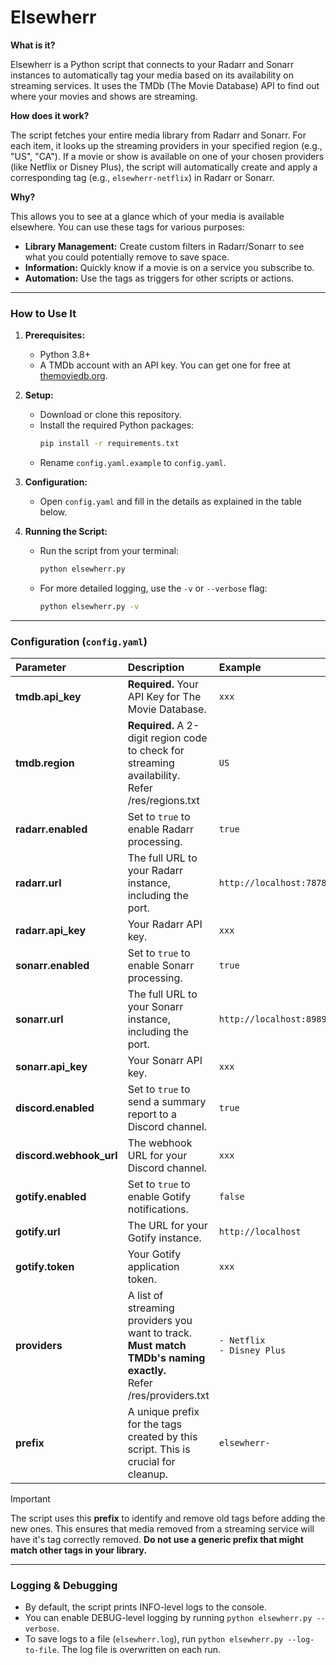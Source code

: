 # Elsewherr

**What is it?**

Elsewherr is a Python script that connects to your Radarr and Sonarr instances to automatically tag your media based on its availability on streaming services. It uses the TMDb (The Movie Database) API to find out where your movies and shows are streaming.

**How does it work?**

The script fetches your entire media library from Radarr and Sonarr. For each item, it looks up the streaming providers in your specified region (e.g., "US", "CA"). If a movie or show is available on one of your chosen providers (like Netflix or Disney Plus), the script will automatically create and apply a corresponding tag (e.g., `elsewherr-netflix`) in Radarr or Sonarr.

**Why?**

This allows you to see at a glance which of your media is available elsewhere. You can use these tags for various purposes:
* **Library Management:** Create custom filters in Radarr/Sonarr to see what you could potentially remove to save space.
* **Information:** Quickly know if a movie is on a service you subscribe to.
* **Automation:** Use the tags as triggers for other scripts or actions.

---

### **How to Use It**

1.  **Prerequisites:**
    * Python 3.8+
    * A TMDb account with an API key. You can get one for free at [themoviedb.org](https://www.themoviedb.org/).

2.  **Setup:**
    * Download or clone this repository.
    * Install the required Python packages:
        ```bash
        pip install -r requirements.txt
        ```
    * Rename `config.yaml.example` to `config.yaml`.

3.  **Configuration:**
    * Open `config.yaml` and fill in the details as explained in the table below.

4.  **Running the Script:**
    * Run the script from your terminal:
        ```bash
        python elsewherr.py
        ```
    * For more detailed logging, use the `-v` or `--verbose` flag:
        ```bash
        python elsewherr.py -v
        ```

---

### **Configuration (`config.yaml`)**

| Parameter | Description | Example |
| :--- | :--- | :--- |
| **tmdb.api_key** | **Required.** Your API Key for The Movie Database. | `xxx` |
| **tmdb.region** | **Required.** A 2-digit region code to check for streaming availability.<br>Refer /res/regions.txt  | `US` |
| **radarr.enabled** | Set to `true` to enable Radarr processing. | `true` |
| **radarr.url** | The full URL to your Radarr instance, including the port. | `http://localhost:7878` |
| **radarr.api_key**| Your Radarr API key. | `xxx` |
| **sonarr.enabled** | Set to `true` to enable Sonarr processing. | `true` |
| **sonarr.url** | The full URL to your Sonarr instance, including the port. | `http://localhost:8989` |
| **sonarr.api_key**| Your Sonarr API key. | `xxx` |
| **discord.enabled**| Set to `true` to send a summary report to a Discord channel. | `true` |
| **discord.webhook_url**| The webhook URL for your Discord channel. | `xxx` |
| **gotify.enabled** | Set to `true` to enable Gotify notifications. | `false` |
| **gotify.url** | The URL for your Gotify instance. | `http://localhost` |
| **gotify.token** | Your Gotify application token. | `xxx` |
| **providers** | A list of streaming providers you want to track. **Must match TMDb's naming exactly.**<br>Refer /res/providers.txt | `- Netflix` <br> `- Disney Plus` |
| **prefix** | A unique prefix for the tags created by this script. This is crucial for cleanup. | `elsewherr-` |

>[!Important]
>The script uses this **prefix** to identify and remove old tags before adding the new ones. This ensures that media removed from a streaming service will have it's tag correctly removed. **Do not use a generic prefix that might match other tags in your library.**

---

### **Logging & Debugging**

* By default, the script prints INFO-level logs to the console.
* You can enable DEBUG-level logging by running `python elsewherr.py --verbose`.
* To save logs to a file (`elsewherr.log`), run `python elsewherr.py --log-to-file`. The log file is overwritten on each run.